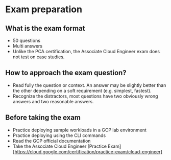 # Exam preparation

## What is the exam format
 - 50 questions
 - Multi answers
 - Unlike the PCA certification, the Associate Cloud Engineer exam does not test on case studies.

## How to approach the exam question?
 - Read fully the question or context. An answer may be slightly better than the other depending on a soft requirement (e.g. simplest, fastest).
 - Recognize the distractors, most questions have two obviously wrong answers and two reasonable answers.

## Before taking the exam
 - Practice deploying sample workloads in a GCP lab environment
 - Practice deploying using the CLI commands
 - Read the GCP official documentation
 - Take the Associate Cloud Engineer [Practice Exam][https://cloud.google.com/certification/practice-exam/cloud-engineer]
